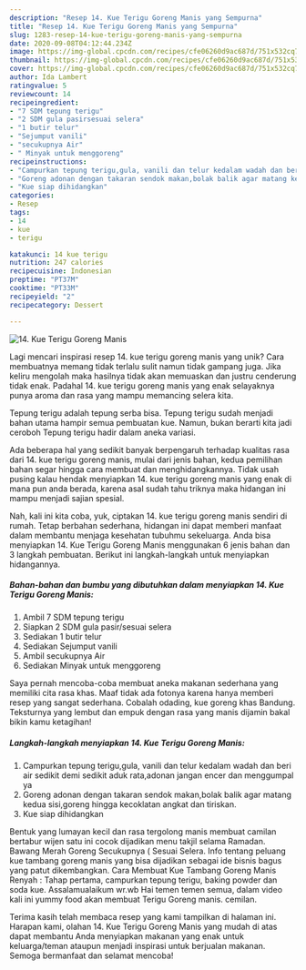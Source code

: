 ```yaml
---
description: "Resep 14. Kue Terigu Goreng Manis yang Sempurna"
title: "Resep 14. Kue Terigu Goreng Manis yang Sempurna"
slug: 1283-resep-14-kue-terigu-goreng-manis-yang-sempurna
date: 2020-09-08T04:12:44.234Z
image: https://img-global.cpcdn.com/recipes/cfe06260d9ac687d/751x532cq70/14-kue-terigu-goreng-manis-foto-resep-utama.jpg
thumbnail: https://img-global.cpcdn.com/recipes/cfe06260d9ac687d/751x532cq70/14-kue-terigu-goreng-manis-foto-resep-utama.jpg
cover: https://img-global.cpcdn.com/recipes/cfe06260d9ac687d/751x532cq70/14-kue-terigu-goreng-manis-foto-resep-utama.jpg
author: Ida Lambert
ratingvalue: 5
reviewcount: 14
recipeingredient:
- "7 SDM tepung terigu"
- "2 SDM gula pasirsesuai selera"
- "1 butir telur"
- "Sejumput vanili"
- "secukupnya Air"
- " Minyak untuk menggoreng"
recipeinstructions:
- "Campurkan tepung terigu,gula, vanili dan telur kedalam wadah dan beri air sedikit demi sedikit aduk rata,adonan jangan encer dan menggumpal ya"
- "Goreng adonan dengan takaran sendok makan,bolak balik agar matang kedua sisi,goreng hingga kecoklatan angkat dan tiriskan."
- "Kue siap dihidangkan"
categories:
- Resep
tags:
- 14
- kue
- terigu

katakunci: 14 kue terigu 
nutrition: 247 calories
recipecuisine: Indonesian
preptime: "PT37M"
cooktime: "PT33M"
recipeyield: "2"
recipecategory: Dessert

---
```



![14. Kue Terigu Goreng Manis](https://img-global.cpcdn.com/recipes/cfe06260d9ac687d/751x532cq70/14-kue-terigu-goreng-manis-foto-resep-utama.jpg)

Lagi mencari inspirasi resep 14. kue terigu goreng manis yang unik? Cara membuatnya memang tidak terlalu sulit namun tidak gampang juga. Jika keliru mengolah maka hasilnya tidak akan memuaskan dan justru cenderung tidak enak. Padahal 14. kue terigu goreng manis yang enak selayaknya punya aroma dan rasa yang mampu memancing selera kita.

Tepung terigu adalah tepung serba bisa. Tepung terigu sudah menjadi bahan utama hampir semua pembuatan kue. Namun, bukan berarti kita jadi ceroboh Tepung terigu hadir dalam aneka variasi.

Ada beberapa hal yang sedikit banyak berpengaruh terhadap kualitas rasa dari 14. kue terigu goreng manis, mulai dari jenis bahan, kedua pemilihan bahan segar hingga cara membuat dan menghidangkannya. Tidak usah pusing kalau hendak menyiapkan 14. kue terigu goreng manis yang enak di mana pun anda berada, karena asal sudah tahu triknya maka hidangan ini mampu menjadi sajian spesial.


Nah, kali ini kita coba, yuk, ciptakan 14. kue terigu goreng manis sendiri di rumah. Tetap berbahan sederhana, hidangan ini dapat memberi manfaat dalam membantu menjaga kesehatan tubuhmu sekeluarga. Anda bisa menyiapkan 14. Kue Terigu Goreng Manis menggunakan 6 jenis bahan dan 3 langkah pembuatan. Berikut ini langkah-langkah untuk menyiapkan hidangannya.

<!--inarticleads1-->

##### Bahan-bahan dan bumbu yang dibutuhkan dalam menyiapkan 14. Kue Terigu Goreng Manis:

1. Ambil 7 SDM tepung terigu
1. Siapkan 2 SDM gula pasir/sesuai selera
1. Sediakan 1 butir telur
1. Sediakan Sejumput vanili
1. Ambil secukupnya Air
1. Sediakan  Minyak untuk menggoreng


Saya pernah mencoba-coba membuat aneka makanan sederhana yang memiliki cita rasa khas. Maaf tidak ada fotonya karena hanya memberi resep yang sangat sederhana. Cobalah odading, kue goreng khas Bandung. Teksturnya yang lembut dan empuk dengan rasa yang manis dijamin bakal bikin kamu ketagihan! 

<!--inarticleads2-->

##### Langkah-langkah menyiapkan 14. Kue Terigu Goreng Manis:

1. Campurkan tepung terigu,gula, vanili dan telur kedalam wadah dan beri air sedikit demi sedikit aduk rata,adonan jangan encer dan menggumpal ya
1. Goreng adonan dengan takaran sendok makan,bolak balik agar matang kedua sisi,goreng hingga kecoklatan angkat dan tiriskan.
1. Kue siap dihidangkan


Bentuk yang lumayan kecil dan rasa tergolong manis membuat camilan bertabur wijen satu ini cocok dijadikan menu takjil selama Ramadan. Bawang Merah Goreng Secukupnya ( Sesuai Selera. Info tentang peluang kue tambang goreng manis yang bisa dijadikan sebagai ide bisnis bagus yang patut dikembangkan. Cara Membuat Kue Tambang Goreng Manis Renyah : Tahap pertama, campurkan tepung terigu, baking powder dan soda kue. Assalamualaikum wr.wb Hai temen temen semua, dalam video kali ini yummy food akan membuat Terigu Goreng manis. cemilan. 

Terima kasih telah membaca resep yang kami tampilkan di halaman ini. Harapan kami, olahan 14. Kue Terigu Goreng Manis yang mudah di atas dapat membantu Anda menyiapkan makanan yang enak untuk keluarga/teman ataupun menjadi inspirasi untuk berjualan makanan. Semoga bermanfaat dan selamat mencoba!
